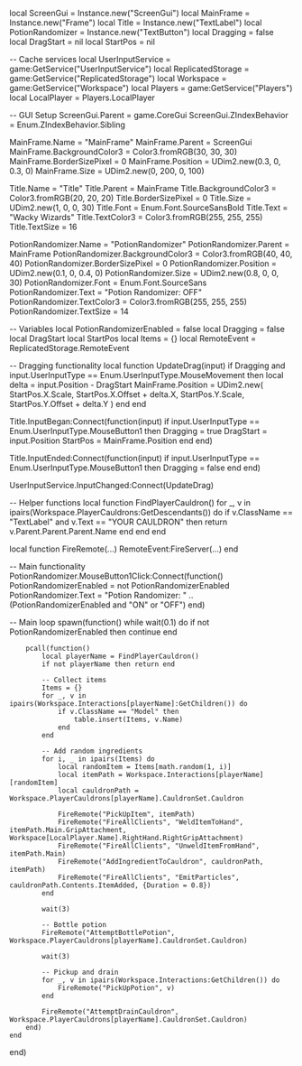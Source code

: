 local ScreenGui = Instance.new("ScreenGui")
local MainFrame = Instance.new("Frame")
local Title = Instance.new("TextLabel")
local PotionRandomizer = Instance.new("TextButton")
local Dragging = false
local DragStart = nil
local StartPos = nil

-- Cache services
local UserInputService = game:GetService("UserInputService")
local ReplicatedStorage = game:GetService("ReplicatedStorage")
local Workspace = game:GetService("Workspace")
local Players = game:GetService("Players")
local LocalPlayer = Players.LocalPlayer

-- GUI Setup
ScreenGui.Parent = game.CoreGui
ScreenGui.ZIndexBehavior = Enum.ZIndexBehavior.Sibling

MainFrame.Name = "MainFrame"
MainFrame.Parent = ScreenGui
MainFrame.BackgroundColor3 = Color3.fromRGB(30, 30, 30)
MainFrame.BorderSizePixel = 0
MainFrame.Position = UDim2.new(0.3, 0, 0.3, 0)
MainFrame.Size = UDim2.new(0, 200, 0, 100)

Title.Name = "Title"
Title.Parent = MainFrame
Title.BackgroundColor3 = Color3.fromRGB(20, 20, 20)
Title.BorderSizePixel = 0
Title.Size = UDim2.new(1, 0, 0, 30)
Title.Font = Enum.Font.SourceSansBold
Title.Text = "Wacky Wizards"
Title.TextColor3 = Color3.fromRGB(255, 255, 255)
Title.TextSize = 16

PotionRandomizer.Name = "PotionRandomizer"
PotionRandomizer.Parent = MainFrame
PotionRandomizer.BackgroundColor3 = Color3.fromRGB(40, 40, 40)
PotionRandomizer.BorderSizePixel = 0
PotionRandomizer.Position = UDim2.new(0.1, 0, 0.4, 0)
PotionRandomizer.Size = UDim2.new(0.8, 0, 0, 30)
PotionRandomizer.Font = Enum.Font.SourceSans
PotionRandomizer.Text = "Potion Randomizer: OFF"
PotionRandomizer.TextColor3 = Color3.fromRGB(255, 255, 255)
PotionRandomizer.TextSize = 14

-- Variables
local PotionRandomizerEnabled = false
local Dragging = false
local DragStart
local StartPos
local Items = {}
local RemoteEvent = ReplicatedStorage.RemoteEvent

-- Dragging functionality
local function UpdateDrag(input)
    if Dragging and input.UserInputType == Enum.UserInputType.MouseMovement then
        local delta = input.Position - DragStart
        MainFrame.Position = UDim2.new(
            StartPos.X.Scale,
            StartPos.X.Offset + delta.X,
            StartPos.Y.Scale,
            StartPos.Y.Offset + delta.Y
        )
    end
end

Title.InputBegan:Connect(function(input)
    if input.UserInputType == Enum.UserInputType.MouseButton1 then
        Dragging = true
        DragStart = input.Position
        StartPos = MainFrame.Position
    end
end)

Title.InputEnded:Connect(function(input)
    if input.UserInputType == Enum.UserInputType.MouseButton1 then
        Dragging = false
    end
end)

UserInputService.InputChanged:Connect(UpdateDrag)

-- Helper functions
local function FindPlayerCauldron()
    for _, v in ipairs(Workspace.PlayerCauldrons:GetDescendants()) do
        if v.ClassName == "TextLabel" and v.Text == "YOUR CAULDRON" then
            return v.Parent.Parent.Parent.Name
        end
    end
end

local function FireRemote(...)
    RemoteEvent:FireServer(...)
end

-- Main functionality
PotionRandomizer.MouseButton1Click:Connect(function()
    PotionRandomizerEnabled = not PotionRandomizerEnabled
    PotionRandomizer.Text = "Potion Randomizer: " .. (PotionRandomizerEnabled and "ON" or "OFF")
end)

-- Main loop
spawn(function()
    while wait(0.1) do
        if not PotionRandomizerEnabled then continue end
        
        pcall(function()
            local playerName = FindPlayerCauldron()
            if not playerName then return end
            
            -- Collect items
            Items = {}
            for _, v in ipairs(Workspace.Interactions[playerName]:GetChildren()) do
                if v.ClassName == "Model" then
                    table.insert(Items, v.Name)
                end
            end
            
            -- Add random ingredients
            for i, _ in ipairs(Items) do
                local randomItem = Items[math.random(1, i)]
                local itemPath = Workspace.Interactions[playerName][randomItem]
                local cauldronPath = Workspace.PlayerCauldrons[playerName].CauldronSet.Cauldron
                
                FireRemote("PickUpItem", itemPath)
                FireRemote("FireAllClients", "WeldItemToHand", itemPath.Main.GripAttachment, Workspace[LocalPlayer.Name].RightHand.RightGripAttachment)
                FireRemote("FireAllClients", "UnweldItemFromHand", itemPath.Main)
                FireRemote("AddIngredientToCauldron", cauldronPath, itemPath)
                FireRemote("FireAllClients", "EmitParticles", cauldronPath.Contents.ItemAdded, {Duration = 0.8})
            end
            
            wait(3)
            
            -- Bottle potion
            FireRemote("AttemptBottlePotion", Workspace.PlayerCauldrons[playerName].CauldronSet.Cauldron)
            
            wait(3)
            
            -- Pickup and drain
            for _, v in ipairs(Workspace.Interactions:GetChildren()) do
                FireRemote("PickUpPotion", v)
            end
            
            FireRemote("AttemptDrainCauldron", Workspace.PlayerCauldrons[playerName].CauldronSet.Cauldron)
        end)
    end
end)
